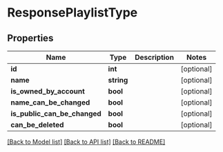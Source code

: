 # ResponsePlaylistType

## Properties
Name | Type | Description | Notes
------------ | ------------- | ------------- | -------------
**id** | **int** |  | [optional] 
**name** | **string** |  | [optional] 
**is_owned_by_account** | **bool** |  | [optional] 
**name_can_be_changed** | **bool** |  | [optional] 
**is_public_can_be_changed** | **bool** |  | [optional] 
**can_be_deleted** | **bool** |  | [optional] 

[[Back to Model list]](../../README.md#documentation-for-models) [[Back to API list]](../../README.md#documentation-for-api-endpoints) [[Back to README]](../../README.md)

